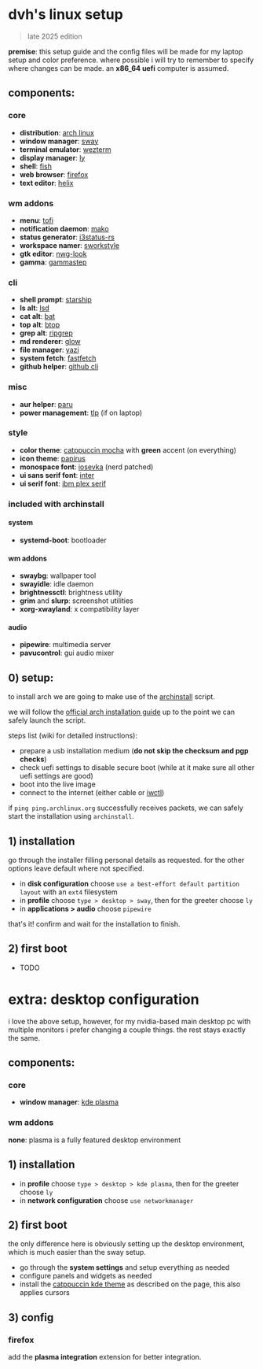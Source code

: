 # dvh's linux setup

> late 2025 edition

**premise**: this setup guide and the config files will be made for my laptop setup and color preference. where possible i will try to remember to specify where changes can be made. an **x86_64 uefi** computer is assumed.

## components:

### core

- **distribution**: [arch linux](https://archlinux.org/)
- **window manager**: [sway](https://swaywm.org/)
- **terminal emulator**: [wezterm](https://wezterm.org/)
- **display manager**: [ly](https://github.com/fairyglade/ly)
- **shell**: [fish](https://fishshell.com/)
- **web browser**: [firefox](https://www.firefox.com/)
- **text editor**: [helix](https://helix-editor.com/)

### wm addons

- **menu**: [tofi](https://github.com/philj56/tofi)
- **notification daemon**: [mako](https://github.com/emersion/mako)
- **status generator**: [i3status-rs](https://github.com/greshake/i3status-rust)
- **workspace namer**: [sworkstyle](https://github.com/Lyr-7D1h/swayest_workstyle)
- **gtk editor**: [nwg-look](https://github.com/nwg-piotr/nwg-look)
- **gamma**: [gammastep](https://gitlab.com/chinstrap/gammastep)

### cli

- **shell prompt**: [starship](https://starship.rs/)
- **ls alt**: [lsd](https://github.com/lsd-rs/lsd)
- **cat alt**: [bat](https://github.com/sharkdp/bat)
- **top alt**: [btop](https://github.com/aristocratos/btop)
- **grep alt**: [ripgrep](https://github.com/BurntSushi/ripgrep)
- **md renderer**: [glow](https://github.com/charmbracelet/glow)
- **file manager**: [yazi](https://yazi-rs.github.io/)
- **system fetch**: [fastfetch](https://github.com/fastfetch-cli/fastfetch)
- **github helper**: [github cli](https://cli.github.com/)

### misc

- **aur helper**: [paru](https://github.com/Morganamilo/paru)
- **power management**: [tlp](https://linrunner.de/tlp/index.html) (if on laptop)

### style

- **color theme**: [catppuccin mocha](https://catppuccin.com/) with **green** accent (on everything)
- **icon theme**: [papirus](https://github.com/PapirusDevelopmentTeam/papirus-icon-theme)
- **monospace font**: [iosevka](https://typeof.net/Iosevka/) (nerd patched)
- **ui sans serif font**: [inter](https://rsms.me/inter/)
- **ui serif font**: [ibm plex serif](https://www.ibm.com/plex/)

### included with archinstall

#### system

- **systemd-boot**: bootloader

#### wm addons

- **swaybg**: wallpaper tool
- **swayidle**: idle daemon
- **brightnessctl**: brightness utility
- **grim** and **slurp**: screenshot utilities
- **xorg-xwayland**: x compatibility layer

#### audio

- **pipewire**: multimedia server
- **pavucontrol**: gui audio mixer

## 0) setup:

to install arch we are going to make use of the [archinstall](https://wiki.archlinux.org/title/Archinstall) script.

we will follow the [official arch installation guide](https://wiki.archlinux.org/title/Installation_guide) up to the point we can safely launch the script.

steps list (wiki for detailed instructions):

- prepare a usb installation medium (**do not skip the checksum and pgp checks**)
- check uefi settings to disable secure boot (while at it make sure all other uefi settings are good)
- boot into the live image
- connect to the internet (either cable or [iwctl](https://wiki.archlinux.org/title/Iwd#iwctl))

if `ping ping.archlinux.org` successfully receives packets, we can safely start the installation using `archinstall`.

## 1) installation

go through the installer filling personal details as requested. for the other options leave default where not specified.

- in **disk configuration** choose `use a best-effort default partition layout` with an `ext4` filesystem
- in **profile** choose `type > desktop > sway`, then for the greeter choose `ly`
- in **applications > audio** choose `pipewire`

that's it! confirm and wait for the installation to finish.

## 2) first boot

- TODO

# extra: desktop configuration

i love the above setup, however, for my nvidia-based main desktop pc with multiple monitors i prefer changing a couple things. the rest stays exactly the same.

## components:

### core

- **window manager**: [kde plasma](https://kde.org/plasma-desktop/)

### wm addons

**none**: plasma is a fully featured desktop environment

## 1) installation

- in **profile** choose `type > desktop > kde plasma`, then for the greeter choose `ly`
- in **network configuration** choose `use networkmanager`

## 2) first boot

the only difference here is obviously setting up the desktop environment, which is much easier than the sway setup.

- go through the **system settings** and setup everything as needed
- configure panels and widgets as needed
- install the [catppuccin kde theme](https://github.com/catppuccin/kde) as described on the page, this also applies cursors

## 3) config

### firefox

add the **plasma integration** extension for better integration.
